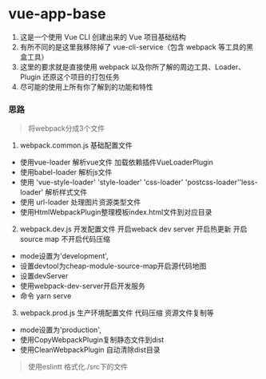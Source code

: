 # vue-app-base

1. 这是一个使用 Vue CLI 创建出来的 Vue 项目基础结构
2. 有所不同的是这里我移除掉了 vue-cli-service（包含 webpack 等工具的黑盒工具）
3. 这里的要求就是直接使用 webpack 以及你所了解的周边工具、Loader、Plugin 还原这个项目的打包任务
4. 尽可能的使用上所有你了解到的功能和特性

### 思路

> 将webpack分成3个文件 
1. webpack.common.js  基础配置文件
  - 使用vue-loader 解析vue文件 加载依赖插件VueLoaderPlugin
  - 使用babel-loader 解析js文件
  - 使用 'vue-style-loader'  'style-loader' 'css-loader' 'postcss-loader''less-loader'  解析样式文件
  - 使用 url-loader 处理图片资源类型文件
  - 使用HtmlWebpackPlugin整理模板index.html文件到对应目录
2. webpack.dev.js  开发配置文件  开启weback dev server 开启热更新 开启source map 不开启代码压缩
  - mode设置为'development',
  - 设置devtool为cheap-module-source-map开启源代码地图
  - 设置devServer
  - 使用webpack-dev-server开启开发服务
  - 命令 yarn serve
3. webpack.prod.js 生产环境配置文件  代码压缩 资源文件复制等
  - mode设置为'production',
  - 使用CopyWebpackPlugin复制静态文件到dist
  - 使用CleanWebpackPlugin 自动清除dist目录

> 使用eslintt 格式化./src下的文件
